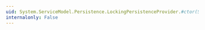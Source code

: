 ```yaml
---
uid: System.ServiceModel.Persistence.LockingPersistenceProvider.#ctor(System.Guid)
internalonly: False
---
```

